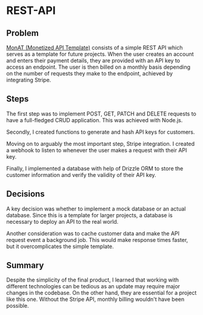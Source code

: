 # REST-API

## Problem

[MonAT (Monetized API Template)](https://hilarious-hummingbird-e12b5a.netlify.app/) consists of a simple REST API which serves as a template for future projects. When the user creates an account and enters their payment details, they are provided with an API key to access an endpoint. The user is then billed on a monthly basis depending on the number of requests they make to the endpoint, achieved by integrating Stripe.

## Steps

The first step was to implement POST, GET, PATCH and DELETE requests to have a full-fledged CRUD application. This was achieved with Node.js.

Secondly, I created functions to generate and hash API keys for customers.

Moving on to arguably the most important step, Stripe integration. I created a webhook to listen to whenever the user makes a request with their API key.

Finally, I implemented a database with help of Drizzle ORM to store the customer information and verify the validity of their API key.

## Decisions

A key decision was whether to implement a mock database or an actual database. Since this is a template for larger projects, a database is necessary to deploy an API to the real world.

Another consideration was to cache customer data and make the API request event a background job. This would make response times faster, but it overcomplicates the simple template.

## Summary

Despite the simplicity of the final product, I learned that working with different technologies can be tedious as an update may require major changes in the codebase. On the other hand, they are essential for a project like this one. Without the Stripe API, monthly billing wouldn't have been possible.
